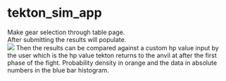 # tekton_sim_app
Make gear selection through table page.\
After submitting the results will populate.\
<img src="https://i.imgur.com/vI2RkJ3.gif">
Then the results can be compared against a custom hp value input by the user which is the hp value tekton returns to the anvil at after the first phase of the fight.
Probability density in orange and the data in absolute numbers in the blue bar histogram.
